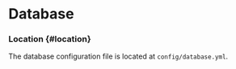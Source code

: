 # Database

### Location {#location}

The database configuration file is located at `config/database.yml`.

